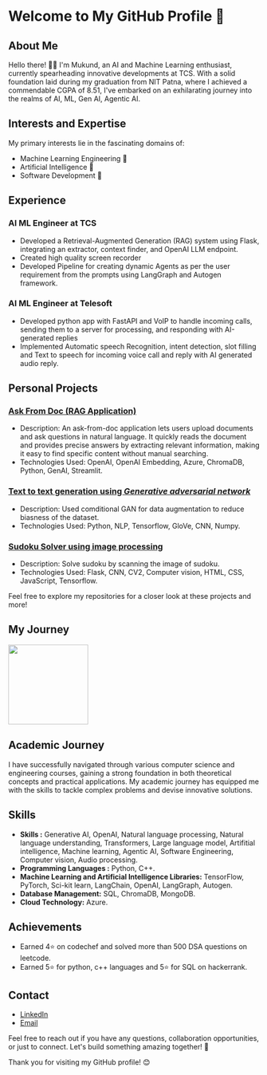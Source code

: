 # Welcome to My GitHub Profile 👋


## About Me
Hello there! 👨‍💻 I'm Mukund, an AI and Machine Learning enthusiast, currently spearheading innovative developments at TCS. With a solid foundation laid during my graduation from NIT Patna, where I achieved a commendable CGPA of 8.51, I've embarked on an exhilarating journey into the realms of AI, ML, Gen AI, Agentic AI.


## Interests and Expertise
My primary interests lie in the fascinating domains of:

* Machine Learning Engineering 🤖
* Artificial Intelligence 🧠
* Software Development 🚀

## Experience 
### AI ML Engineer at TCS
*   Developed a Retrieval-Augmented Generation (RAG) system using Flask, integrating an extractor, context finder, and OpenAI LLM endpoint.
*  Created high quality screen recorder 
*  Developed Pipeline for creating dynamic Agents as per the user requirement from the prompts using LangGraph and Autogen framework.


### AI ML Engineer at Telesoft
*  Developed python app with FastAPI and VoIP to handle incoming calls, sending them to a server for processing, and
    responding with AI-generated replies
*  Implemented Automatic speech Recognition, intent detection, slot filling and Text to speech for incoming voice
call and reply with AI generated audio reply.


## Personal Projects
### [Ask From Doc (RAG Application)](https://github.com/mukund0502/ask-from-doc-demo)
* Description: An ask-from-doc application lets users upload documents and ask questions in natural language. It quickly reads the document and provides precise answers by extracting relevant information, making it easy to find specific content without manual searching.
* Technologies Used: OpenAI, OpenAI Embedding, Azure, ChromaDB, Python, GenAI, Streamlit.

### [Text to text generation using *Generative adversarial network*](https://github.com/mukund0502/text2text_GAN)
* Description: Used comditional GAN for data augmentation to reduce biasness of the dataset.
* Technologies Used: Python, NLP, Tensorflow, GloVe, CNN, Numpy.

### [Sudoku Solver using image  processing](https://github.com/mukund0502/SudokuSolver)
* Description: Solve sudoku by scanning the image of sudoku.
* Technologies Used: Flask, CNN, CV2, Computer vision, HTML, CSS, JavaScript, Tensorflow.


Feel free to explore my repositories for a closer look at these projects and more!


## My Journey
<!-- <img height="160em" src="https://github-readme-stats.vercel.app/api?username=neeraj2212&show_icons=true&include_all_commits=true&count_private=true&custom_title=GitHub+Stats&theme=dark"> --->
<img height="160em" src="https://github-readme-stats.vercel.app/api/top-langs/?username=mukund0502&layout=compact&theme=dark">


## Academic Journey
I have successfully navigated through various computer science and engineering courses, gaining a strong foundation in both theoretical concepts and practical applications. My academic journey has equipped me with the skills to tackle complex problems and devise innovative solutions.

## Skills
* **Skills :** Generative AI, OpenAI, Natural language processing, Natural language understanding, Transformers, Large language model, Artifitial intelligence, Machine learning, Agentic AI, Software Engineering, Computer vision, Audio processing. 
* **Programming Languages :** Python, C++.
* **Machine Learning and Artificial Intelligence Libraries:** TensorFlow, PyTorch, Sci-kit learn, LangChain, OpenAI, LangGraph, Autogen. 
* **Database Management:** SQL, ChromaDB, MongoDB.
* **Cloud Technology:** Azure.


## Achievements
* Earned 4⭐ on codechef and solved more than 500 DSA questions on leetcode.
* Earned 5⭐ for python, c++ languages and 5⭐ for SQL on hackerrank.


## Contact
* [LinkedIn](https://www.linkedin.com/in/mknd1/)
* [Email](mukundwh8@gmail.com) <br>



Feel free to reach out if you have any questions, collaboration opportunities, or just to connect. Let's build something amazing together! 🚀



Thank you for visiting my GitHub profile! 😊
<!--
**mukund0502/mukund0502** is a ✨ _special_ ✨ repository because its `README.md` (this file) appears on your GitHub profile.

Here are some ideas to get you started:

- 🔭 I’m currently working on ...
- 🌱 I’m currently learning ...
- 👯 I’m looking to collaborate on ...
- 🤔 I’m looking for help with ...
- 💬 Ask me about ...
- 📫 How to reach me: ...
- 😄 Pronouns: ...
- ⚡ Fun fact: ...
-->
